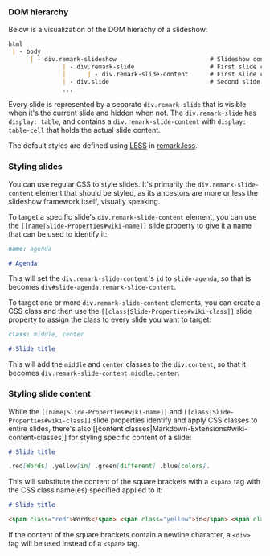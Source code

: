 ### DOM hierarchy

Below is a visualization of the DOM hierachy of a slideshow:

```markdown
html
 | - body
      | - div.remark-slideshow                          # Slideshow container
               | - div.remark-slide                     # First slide container
               |      | - div.remark-slide-content      # First slide content
               | - div.slide                            # Second slide
               ...
```

Every slide is represented by a separate `div.remark-slide` that is visible when it's the current slide and hidden when not. The `div.remark-slide` has `display: table`, and contains a `div.remark-slide-content` with `display: table-cell` that holds the actual slide content.

The default styles are defined using [LESS](http://lesscss.org/) in [remark.less](https://github.com/gnab/remark/blob/master/src/remark.less).

### Styling slides

You can use regular CSS to style slides. It's primarily the `div.remark-slide-content` element that should be styled, as its ancestors are more or less the slideshow framework itself, visually speaking.

To target a specific slide's `div.remark-slide-content` element, you can use the `[[name|Slide-Properties#wiki-name]]` slide property to give it a name that can be used to identify it:

```markdown
name: agenda

# Agenda
```

This will set the `div.remark-slide-content`'s `id` to `slide-agenda`, so that is becomes `div#slide-agenda.remark-slide-content`.

To target one or more `div.remark-slide-content` elements, you can create a CSS class and then use the `[[class|Slide-Properties#wiki-class]]` slide property to assign the class to every slide you want to target:

```markdown
class: middle, center

# Slide title
```

This will add the `middle` and `center` classes to the `div.content`, so that it becomes `div.remark-slide-content.middle.center`.

### Styling slide content

While the `[[name|Slide-Properties#wiki-name]]` and `[[class|Slide-Properties#wiki-class]]` slide properties  identify and apply CSS classes to entire slides, there's also [[content classes|Markdown-Extensions#wiki-content-classes]] for styling specific content of a slide:

```markdown
# Slide title

.red[Words] .yellow[in] .green[different] .blue[colors].
```

This will substitute the content of the square brackets with a `<span>` tag with the CSS class name(es) specified applied to it:

```markdown
# Slide title

<span class="red">Words</span> <span class="yellow">in</span> <span class="green">different</span> <span class="blue">colors</span.>
```

If the content of the square brackets contain a newline character, a `<div>` tag will be used instead of a `<span>` tag.